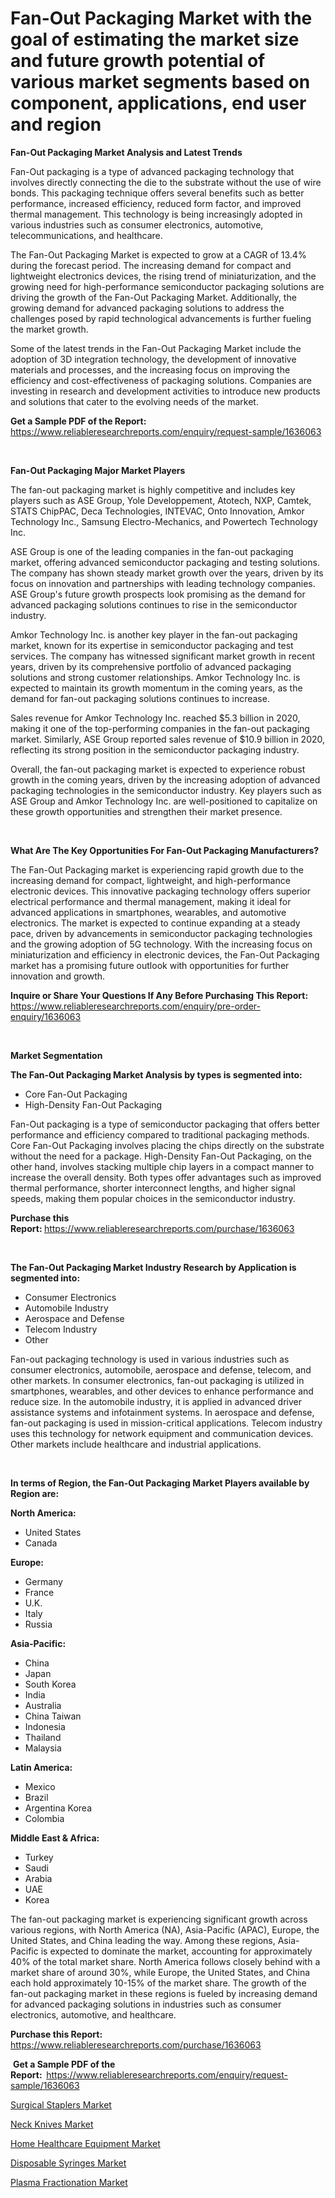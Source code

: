 <p><h1>Fan-Out Packaging Market with the goal of estimating the market size and future growth potential of various market segments based on component, applications, end user and region</h1></p><p><strong>Fan-Out Packaging Market Analysis and Latest Trends</strong></p>
<p><p>Fan-Out packaging is a type of advanced packaging technology that involves directly connecting the die to the substrate without the use of wire bonds. This packaging technique offers several benefits such as better performance, increased efficiency, reduced form factor, and improved thermal management. This technology is being increasingly adopted in various industries such as consumer electronics, automotive, telecommunications, and healthcare.</p><p>The Fan-Out Packaging Market is expected to grow at a CAGR of 13.4% during the forecast period. The increasing demand for compact and lightweight electronics devices, the rising trend of miniaturization, and the growing need for high-performance semiconductor packaging solutions are driving the growth of the Fan-Out Packaging Market. Additionally, the growing demand for advanced packaging solutions to address the challenges posed by rapid technological advancements is further fueling the market growth.</p><p>Some of the latest trends in the Fan-Out Packaging Market include the adoption of 3D integration technology, the development of innovative materials and processes, and the increasing focus on improving the efficiency and cost-effectiveness of packaging solutions. Companies are investing in research and development activities to introduce new products and solutions that cater to the evolving needs of the market.</p></p>
<p><strong>Get a Sample PDF of the Report:&nbsp;</strong> <a href="https://www.reliableresearchreports.com/enquiry/request-sample/1636063">https://www.reliableresearchreports.com/enquiry/request-sample/1636063</a></p>
<p>&nbsp;</p>
<p><strong>Fan-Out Packaging Major Market Players</strong></p>
<p><p>The fan-out packaging market is highly competitive and includes key players such as ASE Group, Yole Developpement, Atotech, NXP, Camtek, STATS ChipPAC, Deca Technologies, INTEVAC, Onto Innovation, Amkor Technology Inc., Samsung Electro-Mechanics, and Powertech Technology Inc.</p><p>ASE Group is one of the leading companies in the fan-out packaging market, offering advanced semiconductor packaging and testing solutions. The company has shown steady market growth over the years, driven by its focus on innovation and partnerships with leading technology companies. ASE Group's future growth prospects look promising as the demand for advanced packaging solutions continues to rise in the semiconductor industry.</p><p>Amkor Technology Inc. is another key player in the fan-out packaging market, known for its expertise in semiconductor packaging and test services. The company has witnessed significant market growth in recent years, driven by its comprehensive portfolio of advanced packaging solutions and strong customer relationships. Amkor Technology Inc. is expected to maintain its growth momentum in the coming years, as the demand for fan-out packaging solutions continues to increase.</p><p>Sales revenue for Amkor Technology Inc. reached $5.3 billion in 2020, making it one of the top-performing companies in the fan-out packaging market. Similarly, ASE Group reported sales revenue of $10.9 billion in 2020, reflecting its strong position in the semiconductor packaging industry.</p><p>Overall, the fan-out packaging market is expected to experience robust growth in the coming years, driven by the increasing adoption of advanced packaging technologies in the semiconductor industry. Key players such as ASE Group and Amkor Technology Inc. are well-positioned to capitalize on these growth opportunities and strengthen their market presence.</p></p>
<p>&nbsp;</p>
<p><strong>What Are The Key Opportunities For Fan-Out Packaging Manufacturers?</strong></p>
<p><p>The Fan-Out Packaging market is experiencing rapid growth due to the increasing demand for compact, lightweight, and high-performance electronic devices. This innovative packaging technology offers superior electrical performance and thermal management, making it ideal for advanced applications in smartphones, wearables, and automotive electronics. The market is expected to continue expanding at a steady pace, driven by advancements in semiconductor packaging technologies and the growing adoption of 5G technology. With the increasing focus on miniaturization and efficiency in electronic devices, the Fan-Out Packaging market has a promising future outlook with opportunities for further innovation and growth.</p></p>
<p><strong>Inquire or Share Your Questions If Any Before Purchasing This Report:</strong> <a href="https://www.reliableresearchreports.com/enquiry/pre-order-enquiry/1636063">https://www.reliableresearchreports.com/enquiry/pre-order-enquiry/1636063</a></p>
<p>&nbsp;</p>
<p><strong>Market Segmentation</strong></p>
<p><strong>The Fan-Out Packaging Market Analysis by types is segmented into:</strong></p>
<p><ul><li>Core Fan-Out Packaging</li><li>High-Density Fan-Out Packaging</li></ul></p>
<p><p>Fan-Out packaging is a type of semiconductor packaging that offers better performance and efficiency compared to traditional packaging methods. Core Fan-Out Packaging involves placing the chips directly on the substrate without the need for a package. High-Density Fan-Out Packaging, on the other hand, involves stacking multiple chip layers in a compact manner to increase the overall density. Both types offer advantages such as improved thermal performance, shorter interconnect lengths, and higher signal speeds, making them popular choices in the semiconductor industry.</p></p>
<p><strong>Purchase this Report:&nbsp;</strong><a href="https://www.reliableresearchreports.com/purchase/1636063">https://www.reliableresearchreports.com/purchase/1636063</a></p>
<p>&nbsp;</p>
<p><strong>The Fan-Out Packaging Market Industry Research by Application is segmented into:</strong></p>
<p><ul><li>Consumer Electronics</li><li>Automobile Industry</li><li>Aerospace and Defense</li><li>Telecom Industry</li><li>Other</li></ul></p>
<p><p>Fan-out packaging technology is used in various industries such as consumer electronics, automobile, aerospace and defense, telecom, and other markets. In consumer electronics, fan-out packaging is utilized in smartphones, wearables, and other devices to enhance performance and reduce size. In the automobile industry, it is applied in advanced driver assistance systems and infotainment systems. In aerospace and defense, fan-out packaging is used in mission-critical applications. Telecom industry uses this technology for network equipment and communication devices. Other markets include healthcare and industrial applications.</p></p>
<p>&nbsp;</p>
<p><strong>In terms of Region, the Fan-Out Packaging Market Players available by Region are:</strong></p>
<p>
    <p> <strong> North America: </strong>
        <ul>
            <li>United States</li>
            <li>Canada</li>
        </ul>
        </p> 
    <p> <strong> Europe: </strong>
        <ul>
            <li>Germany</li>
            <li>France</li>
            <li>U.K.</li>
            <li>Italy</li>
            <li>Russia</li>
        </ul>
        </p> 
    <p> <strong> Asia-Pacific: </strong>
        <ul>
            <li>China</li>
            <li>Japan</li>
            <li>South Korea</li>
            <li>India</li>
            <li>Australia</li>
            <li>China Taiwan</li>
            <li>Indonesia</li>
            <li>Thailand</li>
            <li>Malaysia</li>
        </ul>
        </p> 
    <p> <strong> Latin America: </strong>
        <ul>
            <li>Mexico</li>
            <li>Brazil</li>
            <li>Argentina Korea</li>
            <li>Colombia</li>
        </ul>
        </p> 
    <p> <strong> Middle East & Africa: </strong>
        <ul>
            <li>Turkey</li>
            <li>Saudi</li>
            <li>Arabia</li>
            <li>UAE</li>
            <li>Korea</li>
        </ul>
    </p>
    </p>
<p><p>The fan-out packaging market is experiencing significant growth across various regions, with North America (NA), Asia-Pacific (APAC), Europe, the United States, and China leading the way. Among these regions, Asia-Pacific is expected to dominate the market, accounting for approximately 40% of the total market share. North America follows closely behind with a market share of around 30%, while Europe, the United States, and China each hold approximately 10-15% of the market share. The growth of the fan-out packaging market in these regions is fueled by increasing demand for advanced packaging solutions in industries such as consumer electronics, automotive, and healthcare.</p></p>
<p><strong>Purchase this Report: </strong><a href="https://www.reliableresearchreports.com/purchase/1636063">https://www.reliableresearchreports.com/purchase/1636063</a></p>
<p>&nbsp;<strong>Get a Sample PDF of the Report:&nbsp;&nbsp;</strong><a href="https://www.reliableresearchreports.com/enquiry/request-sample/1636063">https://www.reliableresearchreports.com/enquiry/request-sample/1636063</a></p>
<p><strong></strong></p>
<p><p><a href="https://medium.com/@lawrenceguerrero666/analyzing-surgical-staplers-market-global-industry-perspective-and-forecast-2024-to-2031-b4c47e5f6a40">Surgical Staplers Market</a></p><p><a href="https://medium.com/@meganlee6679/neck-knives-market-trends-forecast-and-competitive-analysis-to-2031-92e972e63dad">Neck Knives Market</a></p><p><a href="https://medium.com/@lawrenceguerrero666/home-healthcare-equipment-market-outlook-industry-overview-and-forecast-2024-to-2031-b6c865e48d9f">Home Healthcare Equipment Market</a></p><p><a href="https://medium.com/@lawrenceguerrero666/disposable-syringes-market-the-key-to-successful-business-strategy-forecast-till-2031-c2f43755e35f">Disposable Syringes Market</a></p><p><a href="https://medium.com/@lawrenceguerrero666/plasma-fractionation-market-size-cagr-trends-2024-2030-13aa1cc08f86">Plasma Fractionation Market</a></p></p>
